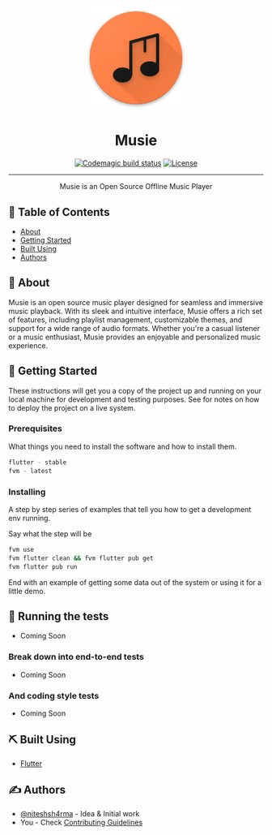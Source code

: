 <h1 align="center">
  <a href="" rel="noopener">
  <img width=200px height=200px src="assets/images/app-icon.png" alt="Musie logo"></a>
</h1>

<h1 align="center">Musie</h3>

<div align="center">

[![Codemagic build status](https://api.codemagic.io/apps/64b287f7ac19c1b98c902e12/64b287f7ac19c1b98c902e11/status_badge.svg)](https://codemagic.io/apps/64b287f7ac19c1b98c902e12/64b287f7ac19c1b98c902e11/latest_build)
[![License](https://img.shields.io/badge/license-MIT-blue.svg)](/LICENSE)

</div>

---

<p align="center"> Musie is an Open Source Offline Music Player
  <br>
</p>

## 📝 Table of Contents

- [About](#about)
- [Getting Started](#getting_started)
- [Built Using](#built_using)
- [Authors](#authors)

## 🧐 About <a name = "about"></a>

Musie is an open source music player designed for seamless and immersive music playback. With its sleek and intuitive interface, Musie offers a rich set of features, including playlist management, customizable themes, and support for a wide range of audio formats. Whether you're a casual listener or a music enthusiast, Musie provides an enjoyable and personalized music experience.

## 🏁 Getting Started <a name = "getting_started"></a>

These instructions will get you a copy of the project up and running on your local machine for development and testing purposes. See for notes on how to deploy the project on a live system.

### Prerequisites

What things you need to install the software and how to install them.

```bash
flutter - stable
fvm - latest
```

### Installing

A step by step series of examples that tell you how to get a development env running.

Say what the step will be

```bash
fvm use
fvm flutter clean && fvm flutter pub get
fvm flutter pub run
```

End with an example of getting some data out of the system or using it for a little demo.

## 🔧 Running the tests <a name = "tests"></a>

- Coming Soon

### Break down into end-to-end tests

- Coming Soon

### And coding style tests

- Coming Soon

## ⛏️ Built Using <a name = "built_using"></a>

- [Flutter](https://www.flutter.dev/)

## ✍️ Authors <a name = "authors"></a>

- [@niteshsh4rma](https://github.com/niteshsh4rma) - Idea & Initial work
- You - Check [Contributing Guidelines](./CONTRIBUTING.md)
